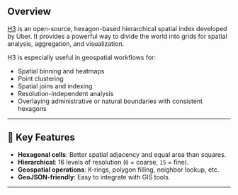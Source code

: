 ## Overview
[H3](https://h3geo.org/) is an open-source, hexagon-based hierarchical spatial 
index developed by Uber. It provides a powerful way to divide the world into 
grids for spatial analysis, aggregation, and visualization.

H3 is especially useful in geospatial workflows for:
- Spatial binning and heatmaps
- Point clustering
- Spatial joins and indexing
- Resolution-independent analysis
- Overlaying administrative or natural boundaries with consistent hexagons

---

## 🔹 Key Features

- **Hexagonal cells**: Better spatial adjacency and equal area than squares.
- **Hierarchical**: 16 levels of resolution (`0` = coarse, `15` = fine).
- **Geospatial operations**: K-rings, polygon filling, neighbor lookup, etc.
- **GeoJSON-friendly**: Easy to integrate with GIS tools.

---